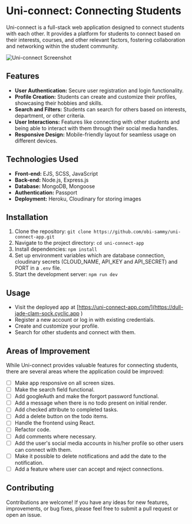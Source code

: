 # Uni-connect: Connecting Students

Uni-connect is a full-stack web application designed to connect students with each other. It provides a platform for students to connect based on their interests, courses, and other relevant factors, fostering collaboration and networking within the student community.

![Uni-connect Screenshot](https://github.com/obi-sammy/uni-connect-app/assets/97705087/602253e6-3b33-4a28-a769-fc314dc20ecd)


## Features

- **User Authentication:** Secure user registration and login functionality.
- **Profile Creation:** Students can create and customize their profiles, showcasing their hobbies and skills.
- **Search and Filters:** Students can search for others based on interests, department, or other criteria.
- **User Interactions:** Features like connecting with other students and being able to interact with them through their social media handles.
- **Responsive Design:** Mobile-friendly layout for seamless usage on different devices.

## Technologies Used

- **Front-end:** EJS, SCSS, JavaScript
- **Back-end:** Node.js, Express.js
- **Database:** MongoDB, Mongoose
- **Authentication:** Passport
- **Deployment:** Heroku, Cloudinary for storing images

## Installation

1. Clone the repository: `git clone https://github.com/obi-sammy/uni-connect-app.git`
2. Navigate to the project directory: `cd uni-connect-app`
3. Install dependencies: `npm install`
4. Set up environment variables which are database connection, cloudinary secrets (CLOUD_NAME, API_KEY and API_SECRET) and PORT in a `.env` file.
5. Start the development server: `npm run dev`

## Usage

- Visit the deployed app at [https://uni-connect-app.com/](https://dull-jade-clam-sock.cyclic.app
)
- Register a new account or log in with existing credentials.
- Create and customize your profile.
- Search for other students and connect with them.

## Areas of Improvement

While Uni-connect provides valuable features for connecting students, there are several areas where the application could be improved:

- [ ] Make app responsive on all screen sizes.
- [ ] Make the search field functional.
- [ ] Add googleAuth and make the forgort password functional.
- [ ] Add a message when there is no todo present on initial render.
- [ ] Add checked attribute to completed tasks.
- [ ] Add a delete button on the todo items.
- [ ] Handle the frontend using React.
- [ ] Refactor code.
- [ ] Add comments where necessary.
- [ ] Add the user's social media accounts in his/her profile so other users can connect with them.
- [ ] Make it possible to delete notifications and add the date to the notification.
- [ ] Add a feature where user can accept and reject connections.
## Contributing

Contributions are welcome! If you have any ideas for new features, improvements, or bug fixes, please feel free to submit a pull request or open an issue.

